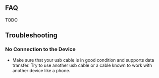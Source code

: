 ## FAQ

TODO

## Troubleshooting

### No Connection to the Device

- Make sure that your usb cable is in good condition and supports data transfer. Try to use another usb cable or a cable known to work with another device like a phone.
